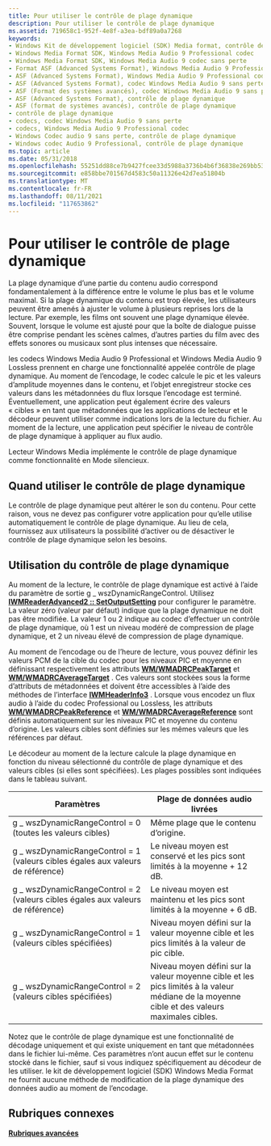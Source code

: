 ```yaml
---
title: Pour utiliser le contrôle de plage dynamique
description: Pour utiliser le contrôle de plage dynamique
ms.assetid: 719658c1-952f-4e8f-a3ea-bdf89a0a7268
keywords:
- Windows Kit de développement logiciel (SDK) Media format, contrôle de plage dynamique
- Windows Media Format SDK, Windows Media Audio 9 Professional codec
- Windows Media Format SDK, Windows Media Audio 9 codec sans perte
- Format ASF (Advanced Systems Format), Windows Media Audio 9 Professional codec
- ASF (Advanced Systems Format), Windows Media Audio 9 Professional codec
- ASF (Advanced Systems Format), codec Windows Media Audio 9 sans perte
- ASF (Format des systèmes avancés), codec Windows Media Audio 9 sans perte
- ASF (Advanced Systems Format), contrôle de plage dynamique
- ASF (format de systèmes avancés), contrôle de plage dynamique
- contrôle de plage dynamique
- codecs, codec Windows Media Audio 9 sans perte
- codecs, Windows Media Audio 9 Professional codec
- Windows Codec audio 9 sans perte, contrôle de plage dynamique
- Windows codec Audio 9 Professional, contrôle de plage dynamique
ms.topic: article
ms.date: 05/31/2018
ms.openlocfilehash: 55251dd88ce7b9427fcee33d5988a3736b4b6f36838e269bb53a11f3b5480f05
ms.sourcegitcommit: e858bbe701567d4583c50a11326e42d7ea51804b
ms.translationtype: MT
ms.contentlocale: fr-FR
ms.lasthandoff: 08/11/2021
ms.locfileid: "117653862"
---
```

# <a name="to-use-dynamic-range-control"></a>Pour utiliser le contrôle de plage dynamique

La plage dynamique d’une partie du contenu audio correspond fondamentalement à la différence entre le volume le plus bas et le volume maximal. Si la plage dynamique du contenu est trop élevée, les utilisateurs peuvent être amenés à ajuster le volume à plusieurs reprises lors de la lecture. Par exemple, les films ont souvent une plage dynamique élevée. Souvent, lorsque le volume est ajusté pour que la boîte de dialogue puisse être comprise pendant les scènes calmes, d’autres parties du film avec des effets sonores ou musicaux sont plus intenses que nécessaire.

les codecs Windows Media Audio 9 Professional et Windows Media Audio 9 Lossless prennent en charge une fonctionnalité appelée contrôle de plage dynamique. Au moment de l’encodage, le codec calcule le pic et les valeurs d’amplitude moyennes dans le contenu, et l’objet enregistreur stocke ces valeurs dans les métadonnées du flux lorsque l’encodage est terminé. Éventuellement, une application peut également écrire des valeurs « cibles » en tant que métadonnées que les applications de lecteur et le décodeur peuvent utiliser comme indications lors de la lecture du fichier. Au moment de la lecture, une application peut spécifier le niveau de contrôle de plage dynamique à appliquer au flux audio.

Lecteur Windows Media implémente le contrôle de plage dynamique comme fonctionnalité en Mode silencieux.

## <a name="when-to-use-dynamic-range-control"></a>Quand utiliser le contrôle de plage dynamique

Le contrôle de plage dynamique peut altérer le son du contenu. Pour cette raison, vous ne devez pas configurer votre application pour qu’elle utilise automatiquement le contrôle de plage dynamique. Au lieu de cela, fournissez aux utilisateurs la possibilité d’activer ou de désactiver le contrôle de plage dynamique selon les besoins.

## <a name="using-dynamic-range-control"></a>Utilisation du contrôle de plage dynamique

Au moment de la lecture, le contrôle de plage dynamique est activé à l’aide du paramètre de sortie g \_ wszDynamicRangeControl. Utilisez [**IWMReaderAdvanced2 :: SetOutputSetting**](/previous-versions/windows/desktop/api/Wmsdkidl/nf-wmsdkidl-iwmreaderadvanced2-setoutputsetting) pour configurer le paramètre. La valeur zéro (valeur par défaut) indique que la plage dynamique ne doit pas être modifiée. La valeur 1 ou 2 indique au codec d’effectuer un contrôle de plage dynamique, où 1 est un niveau modéré de compression de plage dynamique, et 2 un niveau élevé de compression de plage dynamique.

Au moment de l’encodage ou de l’heure de lecture, vous pouvez définir les valeurs PCM de la cible du codec pour les niveaux PIC et moyenne en définissant respectivement les attributs [**WM/WMADRCPeakTarget**](wm-wmadrcpeaktarget.md) et [**WM/WMADRCAverageTarget**](wm-wmadrcaveragetarget.md) . Ces valeurs sont stockées sous la forme d’attributs de métadonnées et doivent être accessibles à l’aide des méthodes de l’interface [**IWMHeaderInfo3**](/previous-versions/windows/desktop/api/wmsdkidl/nn-wmsdkidl-iwmheaderinfo3) . Lorsque vous encodez un flux audio à l’aide du codec Professional ou Lossless, les attributs [**WM/WMADRCPeakReference**](wm-wmadrcpeakreference.md) et [**WM/WMADRCAverageReference**](wm-wmadrcaveragereference.md) sont définis automatiquement sur les niveaux PIC et moyenne du contenu d’origine. Les valeurs cibles sont définies sur les mêmes valeurs que les références par défaut.

Le décodeur au moment de la lecture calcule la plage dynamique en fonction du niveau sélectionné du contrôle de plage dynamique et des valeurs cibles (si elles sont spécifiées). Les plages possibles sont indiquées dans le tableau suivant.



| Paramètres                                                                | Plage de données audio livrées                                                                                                     |
|-------------------------------------------------------------------------|------------------------------------------------------------------------------------------------------------------------------|
| g \_ wszDynamicRangeControl = 0 (toutes les valeurs cibles)                       | Même plage que le contenu d’origine.                                                                                          |
| g \_ wszDynamicRangeControl = 1 (valeurs cibles égales aux valeurs de référence) | Le niveau moyen est conservé et les pics sont limités à la moyenne + 12 dB.                                                    |
| g \_ wszDynamicRangeControl = 2 (valeurs cibles égales aux valeurs de référence) | Le niveau moyen est maintenu et les pics sont limités à la moyenne + 6 dB.                                                     |
| g \_ wszDynamicRangeControl = 1 (valeurs cibles spécifiées)                 | Niveau moyen défini sur la valeur moyenne cible et les pics limités à la valeur de pic cible.                                   |
| g \_ wszDynamicRangeControl = 2 (valeurs cibles spécifiées)                 | Niveau moyen défini sur la valeur moyenne cible et les pics limités à la valeur médiane de la moyenne cible et des valeurs maximales cibles. |



 

Notez que le contrôle de plage dynamique est une fonctionnalité de décodage uniquement et qui existe uniquement en tant que métadonnées dans le fichier lui-même. Ces paramètres n’ont aucun effet sur le contenu stocké dans le fichier, sauf si vous indiquez spécifiquement au décodeur de les utiliser. le kit de développement logiciel (SDK) Windows Media Format ne fournit aucune méthode de modification de la plage dynamique des données audio au moment de l’encodage.

## <a name="related-topics"></a>Rubriques connexes

<dl> <dt>

[**Rubriques avancées**](advanced-topics.md)
</dt> </dl>

 

 




